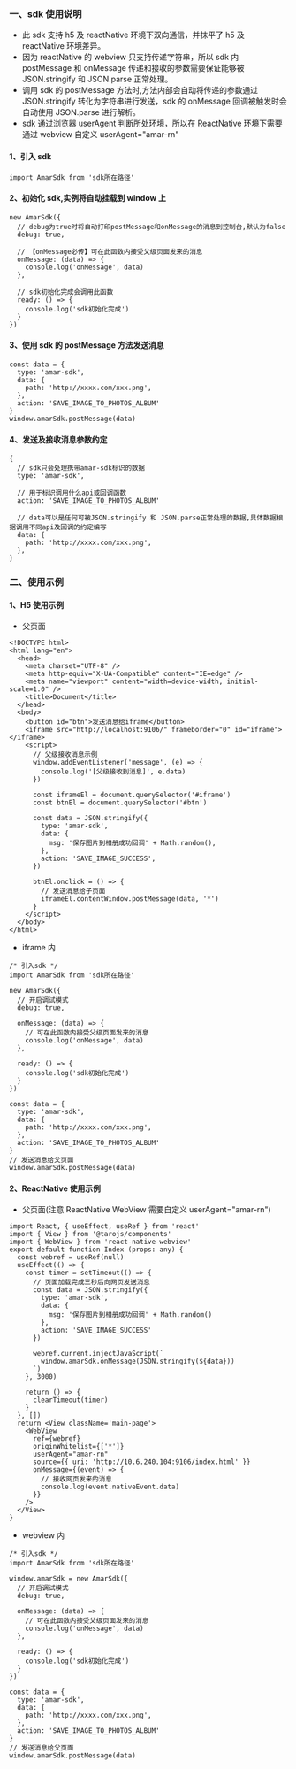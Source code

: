 ### 一、sdk 使用说明

- 此 sdk 支持 h5 及 reactNative 环境下双向通信，并抹平了 h5 及 reactNative 环境差异。
- 因为 reactNative 的 webview 只支持传递字符串，所以 sdk 内 postMessage 和 onMessage 传递和接收的参数需要保证能够被 JSON.stringify 和 JSON.parse 正常处理。
- 调用 sdk 的 postMessage 方法时,方法内部会自动将传递的参数通过 JSON.stringify 转化为字符串进行发送，sdk 的 onMessage 回调被触发时会自动使用 JSON.parse 进行解析。
- sdk 通过浏览器 userAgent 判断所处环境，所以在 ReactNative 环境下需要通过 webview 自定义 userAgent="amar-rn"

#### 1、引入 sdk

```
import AmarSdk from 'sdk所在路径'
```

#### 2、初始化 sdk,实例将自动挂载到 window 上

```
new AmarSdk({
  // debug为true时将自动打印postMessage和onMessage的消息到控制台,默认为false
  debug: true,

  // 【onMessage必传】可在此函数内接受父级页面发来的消息
  onMessage: (data) => {
    console.log('onMessage', data)
  },

  // sdk初始化完成会调用此函数
  ready: () => {
    console.log('sdk初始化完成')
  }
})
```

#### 3、使用 sdk 的 postMessage 方法发送消息

```
const data = {
  type: 'amar-sdk',
  data: {
    path: 'http://xxxx.com/xxx.png',
  },
  action: 'SAVE_IMAGE_TO_PHOTOS_ALBUM'
}
window.amarSdk.postMessage(data)
```

#### 4、发送及接收消息参数约定

```
{
  // sdk只会处理携带amar-sdk标识的数据
  type: 'amar-sdk',

  // 用于标识调用什么api或回调函数
  action: 'SAVE_IMAGE_TO_PHOTOS_ALBUM'

  // data可以是任何可被JSON.stringify 和 JSON.parse正常处理的数据,具体数据根据调用不同api及回调的约定编写
  data: {
    path: 'http://xxxx.com/xxx.png',
  },
}
```

### 二、使用示例

#### 1、H5 使用示例

- 父页面

```
<!DOCTYPE html>
<html lang="en">
  <head>
    <meta charset="UTF-8" />
    <meta http-equiv="X-UA-Compatible" content="IE=edge" />
    <meta name="viewport" content="width=device-width, initial-scale=1.0" />
    <title>Document</title>
  </head>
  <body>
    <button id="btn">发送消息给iframe</button>
    <iframe src="http://localhost:9106/" frameborder="0" id="iframe"></iframe>
    <script>
      // 父级接收消息示例
      window.addEventListener('message', (e) => {
        console.log('[父级接收到消息]', e.data)
      })

      const iframeEl = document.querySelector('#iframe')
      const btnEl = document.querySelector('#btn')

      const data = JSON.stringify({
        type: 'amar-sdk',
        data: {
          msg: '保存图片到相册成功回调' + Math.random(),
        },
        action: 'SAVE_IMAGE_SUCCESS',
      })

      btnEl.onclick = () => {
        // 发送消息给子页面
        iframeEl.contentWindow.postMessage(data, '*')
      }
    </script>
  </body>
</html>

```

- iframe 内

```
/* 引入sdk */
import AmarSdk from 'sdk所在路径'

new AmarSdk({
  // 开启调试模式
  debug: true,

  onMessage: (data) => {
    // 可在此函数内接受父级页面发来的消息
    console.log('onMessage', data)
  },

  ready: () => {
    console.log('sdk初始化完成')
  }
})

const data = {
  type: 'amar-sdk',
  data: {
    path: 'http://xxxx.com/xxx.png',
  },
  action: 'SAVE_IMAGE_TO_PHOTOS_ALBUM'
}
// 发送消息给父页面
window.amarSdk.postMessage(data)
```

#### 2、ReactNative 使用示例

- 父页面(注意 ReactNative WebView 需要自定义 userAgent="amar-rn")

```
import React, { useEffect, useRef } from 'react'
import { View } from '@tarojs/components'
import { WebView } from 'react-native-webview'
export default function Index (props: any) {
  const webref = useRef(null)
  useEffect(() => {
    const timer = setTimeout(() => {
      // 页面加载完成三秒后向网页发送消息
      const data = JSON.stringify({
        type: 'amar-sdk',
        data: {
          msg: '保存图片到相册成功回调' + Math.random()
        },
        action: 'SAVE_IMAGE_SUCCESS'
      })

      webref.current.injectJavaScript(`
        window.amarSdk.onMessage(JSON.stringify(${data}))
      `)
    }, 3000)

    return () => {
      clearTimeout(timer)
    }
  }, [])
  return <View className='main-page'>
    <WebView
      ref={webref}
      originWhitelist={['*']}
      userAgent="amar-rn"
      source={{ uri: 'http://10.6.240.104:9106/index.html' }}
      onMessage={(event) => {
        // 接收网页发来的消息
        console.log(event.nativeEvent.data)
      }}
    />
  </View>
}

```

- webview 内

```
/* 引入sdk */
import AmarSdk from 'sdk所在路径'

window.amarSdk = new AmarSdk({
  // 开启调试模式
  debug: true,

  onMessage: (data) => {
    // 可在此函数内接受父级页面发来的消息
    console.log('onMessage', data)
  },

  ready: () => {
    console.log('sdk初始化完成')
  }
})

const data = {
  type: 'amar-sdk',
  data: {
    path: 'http://xxxx.com/xxx.png',
  },
  action: 'SAVE_IMAGE_TO_PHOTOS_ALBUM'
}
// 发送消息给父页面
window.amarSdk.postMessage(data)
```

